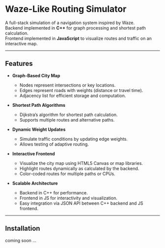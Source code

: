 # Waze-Like Routing Simulator

A full-stack simulation of a navigation system inspired by Waze.  
Backend implemented in **C++** for graph processing and shortest path calculation.  
Frontend implemented in **JavaScript** to visualize routes and traffic on an interactive map.

---

## Features

- **Graph-Based City Map**
  - Nodes represent intersections or key locations.
  - Edges represent roads with weights (distance or travel time).
  - Adjacency list for efficient storage and computation.

- **Shortest Path Algorithms**
  - Dijkstra’s algorithm for shortest path calculation.
  - Supports multiple routes and alternative paths.

- **Dynamic Weight Updates**
  - Simulate traffic conditions by updating edge weights.
  - Allows testing of adaptive routing.

- **Interactive Frontend**
  - Visualize the city map using HTML5 Canvas or map libraries.
  - Highlight routes dynamically as calculated by the backend.
  - Color-coded routes for multiple paths or CPUs.

- **Scalable Architecture**
  - Backend in C++ for performance.
  - Frontend in JS for interactivity and visualization.
  - Easy integration via JSON API between C++ backend and JS frontend.

---

## Installation
coming soon ...
